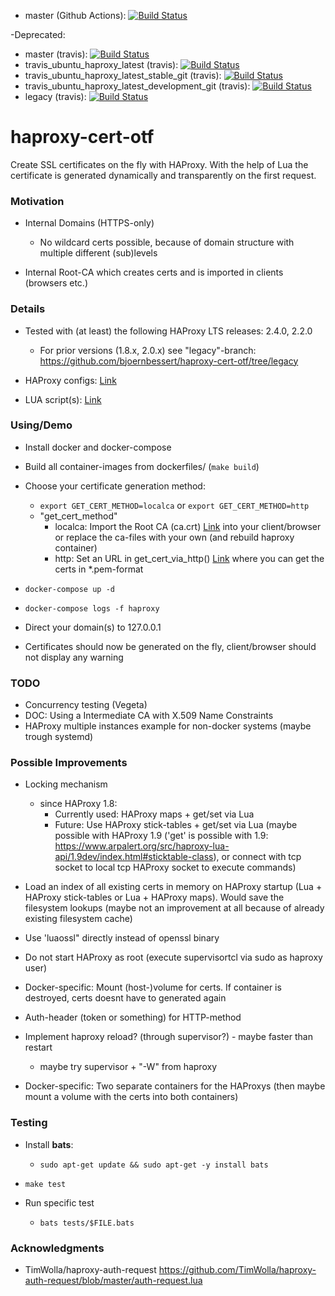 - master (Github Actions): [![Build Status](https://github.com/bjoernbessert/haproxy-cert-otf/actions/workflows/master.yml/badge.svg)](https://github.com/bjoernbessert/haproxy-cert-otf/actions)

-Deprecated:
- master (travis):  [![Build Status](https://travis-ci.com/bjoernbessert/haproxy-cert-otf.svg?branch=master)](https://travis-ci.com/bjoernbessert/haproxy-cert-otf/branches)  
- travis_ubuntu_haproxy_latest (travis): [![Build Status](https://travis-ci.com/bjoernbessert/haproxy-cert-otf.svg?branch=travis_ubuntu_haproxy_latest)](https://travis-ci.com/bjoernbessert/haproxy-cert-otf/branches)
- travis_ubuntu_haproxy_latest_stable_git (travis): [![Build Status](https://travis-ci.com/bjoernbessert/haproxy-cert-otf.svg?branch=travis_ubuntu_haproxy_latest_stable_git)](https://travis-ci.com/bjoernbessert/haproxy-cert-otf/branches)
- travis_ubuntu_haproxy_latest_development_git (travis): [![Build Status](https://travis-ci.com/bjoernbessert/haproxy-cert-otf.svg?branch=travis_ubuntu_haproxy_latest_development_git)](https://travis-ci.com/bjoernbessert/haproxy-cert-otf/branches)
- legacy (travis): [![Build Status](https://travis-ci.com/bjoernbessert/haproxy-cert-otf.svg?branch=legacy)](https://travis-ci.com/bjoernbessert/haproxy-cert-otf/branches)

# haproxy-cert-otf

Create SSL certificates on the fly with HAProxy. With the help of Lua the certificate is generated dynamically and transparently on the first request.

### Motivation

- Internal Domains (HTTPS-only)

    - No wildcard certs possible, because of domain structure with multiple different (sub)levels
    
- Internal Root-CA which creates certs and is imported in clients (browsers etc.) 

### Details

- Tested with (at least) the following HAProxy LTS releases: 2.4.0, 2.2.0
  - For prior versions (1.8.x, 2.0.x) see "legacy"-branch: https://github.com/bjoernbessert/haproxy-cert-otf/tree/legacy

- HAProxy configs: [Link](dockerfiles/haproxy/files)

- LUA script(s): [Link](lua_files)

### Using/Demo

- Install docker and docker-compose

- Build all container-images from dockerfiles/ (```make build```)

- Choose your certificate generation method:
    - ```export GET_CERT_METHOD=localca``` or ```export GET_CERT_METHOD=http```
    - "get_cert_method"
      - localca: Import the Root CA (ca.crt) [Link](dockerfiles/haproxy/files/generate-cert) into your client/browser or replace the ca-files with your own (and rebuild haproxy container)
      - http: Set an URL in get_cert_via_http() [Link](lua_files/on_the_fly_cert.lua)  where you can get the certs in *.pem-format

- ```docker-compose up -d```

- ```docker-compose logs -f haproxy```

- Direct your domain(s) to 127.0.0.1

- Certificates should now be generated on the fly, client/browser should not display any warning

### TODO

- Concurrency testing (Vegeta)
- DOC: Using a Intermediate CA with X.509 Name Constraints
- HAProxy multiple instances example for non-docker systems (maybe trough systemd)

### Possible Improvements

- Locking mechanism
  - since HAProxy 1.8:
    - Currently used: HAProxy maps + get/set via Lua
    - Future: Use HAProxy stick-tables + get/set via Lua (maybe possible with HAProxy 1.9 ('get' is possible with 1.9: https://www.arpalert.org/src/haproxy-lua-api/1.9dev/index.html#sticktable-class), or connect with tcp socket to local tcp HAProxy socket to execute commands)

- Load an index of all existing certs in memory on HAProxy startup (Lua + HAProxy stick-tables or Lua + HAProxy maps). Would save the filesystem lookups (maybe not an improvement at all because of already existing filesystem cache)

- Use 'luaossl" directly instead of openssl binary

- Do not start HAProxy as root (execute supervisortcl via sudo as haproxy user)

- Docker-specific: Mount (host-)volume for certs. If container is destroyed, certs doesnt have to generated again

- Auth-header (token or something) for HTTP-method
  
- Implement haproxy reload? (through supervisor?) - maybe faster than restart
  - maybe try supervisor + "-W" from haproxy

- Docker-specific: Two separate containers for the HAProxys (then maybe mount a volume with the certs into both containers)

### Testing

- Install **bats**:
  - ```sudo apt-get update && sudo apt-get -y install bats```

- ```make test```

- Run specific test
  - ```bats tests/$FILE.bats```

### Acknowledgments

- TimWolla/haproxy-auth-request https://github.com/TimWolla/haproxy-auth-request/blob/master/auth-request.lua


